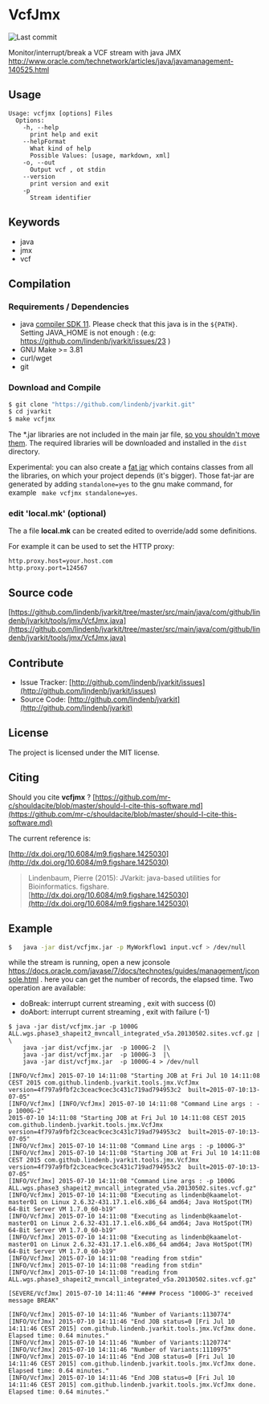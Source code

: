 # VcfJmx

![Last commit](https://img.shields.io/github/last-commit/lindenb/jvarkit.png)

Monitor/interrupt/break a VCF stream with java JMX http://www.oracle.com/technetwork/articles/java/javamanagement-140525.html


## Usage

```
Usage: vcfjmx [options] Files
  Options:
    -h, --help
      print help and exit
    --helpFormat
      What kind of help
      Possible Values: [usage, markdown, xml]
    -o, --out
      Output vcf , ot stdin
    --version
      print version and exit
    -p
      Stream identifier

```


## Keywords

 * java
 * jmx
 * vcf


## Compilation

### Requirements / Dependencies

* java [compiler SDK 11](https://jdk.java.net/11/). Please check that this java is in the `${PATH}`. Setting JAVA_HOME is not enough : (e.g: https://github.com/lindenb/jvarkit/issues/23 )
* GNU Make >= 3.81
* curl/wget
* git


### Download and Compile

```bash
$ git clone "https://github.com/lindenb/jvarkit.git"
$ cd jvarkit
$ make vcfjmx
```

The *.jar libraries are not included in the main jar file, [so you shouldn't move them](https://github.com/lindenb/jvarkit/issues/15#issuecomment-140099011 ).
The required libraries will be downloaded and installed in the `dist` directory.

Experimental: you can also create a [fat jar](https://stackoverflow.com/questions/19150811/) which contains classes from all the libraries, on which your project depends (it's bigger). Those fat-jar are generated by adding `standalone=yes` to the gnu make command, for example ` make vcfjmx standalone=yes`.

### edit 'local.mk' (optional)

The a file **local.mk** can be created edited to override/add some definitions.

For example it can be used to set the HTTP proxy:

```
http.proxy.host=your.host.com
http.proxy.port=124567
```
## Source code 

[https://github.com/lindenb/jvarkit/tree/master/src/main/java/com/github/lindenb/jvarkit/tools/jmx/VcfJmx.java](https://github.com/lindenb/jvarkit/tree/master/src/main/java/com/github/lindenb/jvarkit/tools/jmx/VcfJmx.java)


## Contribute

- Issue Tracker: [http://github.com/lindenb/jvarkit/issues](http://github.com/lindenb/jvarkit/issues)
- Source Code: [http://github.com/lindenb/jvarkit](http://github.com/lindenb/jvarkit)

## License

The project is licensed under the MIT license.

## Citing

Should you cite **vcfjmx** ? [https://github.com/mr-c/shouldacite/blob/master/should-I-cite-this-software.md](https://github.com/mr-c/shouldacite/blob/master/should-I-cite-this-software.md)

The current reference is:

[http://dx.doi.org/10.6084/m9.figshare.1425030](http://dx.doi.org/10.6084/m9.figshare.1425030)

> Lindenbaum, Pierre (2015): JVarkit: java-based utilities for Bioinformatics. figshare.
> [http://dx.doi.org/10.6084/m9.figshare.1425030](http://dx.doi.org/10.6084/m9.figshare.1425030)

## Example

```bash
$   java -jar dist/vcfjmx.jar -p MyWorkflow1 input.vcf > /dev/null
```

while the stream is running, open a new jconsole https://docs.oracle.com/javase/7/docs/technotes/guides/management/jconsole.html . here you can get the number of records, the elapsed time. Two operation are available:

* doBreak: interrupt current streaming , exit with success (0)
* doAbort: interrupt current streaming , exit with failure (-1)

```
$ java -jar dist/vcfjmx.jar -p 1000G  ALL.wgs.phase3_shapeit2_mvncall_integrated_v5a.20130502.sites.vcf.gz | \
    java -jar dist/vcfjmx.jar  -p 1000G-2  |\
    java -jar dist/vcfjmx.jar  -p 1000G-3  |\
    java -jar dist/vcfjmx.jar  -p 1000G-4 > /dev/null

[INFO/VcfJmx] 2015-07-10 14:11:08 "Starting JOB at Fri Jul 10 14:11:08 CEST 2015 com.github.lindenb.jvarkit.tools.jmx.VcfJmx version=4f797a9fbf2c3ceac9cec3c431c719ad794953c2  built=2015-07-10:13-07-05"
[INFO/VcfJmx] [INFO/VcfJmx] 2015-07-10 14:11:08 "Command Line args : -p 1000G-2"
2015-07-10 14:11:08 "Starting JOB at Fri Jul 10 14:11:08 CEST 2015 com.github.lindenb.jvarkit.tools.jmx.VcfJmx version=4f797a9fbf2c3ceac9cec3c431c719ad794953c2  built=2015-07-10:13-07-05"
[INFO/VcfJmx] 2015-07-10 14:11:08 "Command Line args : -p 1000G-3"
[INFO/VcfJmx] 2015-07-10 14:11:08 "Starting JOB at Fri Jul 10 14:11:08 CEST 2015 com.github.lindenb.jvarkit.tools.jmx.VcfJmx version=4f797a9fbf2c3ceac9cec3c431c719ad794953c2  built=2015-07-10:13-07-05"
[INFO/VcfJmx] 2015-07-10 14:11:08 "Command Line args : -p 1000G ALL.wgs.phase3_shapeit2_mvncall_integrated_v5a.20130502.sites.vcf.gz"
[INFO/VcfJmx] 2015-07-10 14:11:08 "Executing as lindenb@kaamelot-master01 on Linux 2.6.32-431.17.1.el6.x86_64 amd64; Java HotSpot(TM) 64-Bit Server VM 1.7.0_60-b19"
[INFO/VcfJmx] 2015-07-10 14:11:08 "Executing as lindenb@kaamelot-master01 on Linux 2.6.32-431.17.1.el6.x86_64 amd64; Java HotSpot(TM) 64-Bit Server VM 1.7.0_60-b19"
[INFO/VcfJmx] 2015-07-10 14:11:08 "Executing as lindenb@kaamelot-master01 on Linux 2.6.32-431.17.1.el6.x86_64 amd64; Java HotSpot(TM) 64-Bit Server VM 1.7.0_60-b19"
[INFO/VcfJmx] 2015-07-10 14:11:08 "reading from stdin"
[INFO/VcfJmx] 2015-07-10 14:11:08 "reading from stdin"
[INFO/VcfJmx] 2015-07-10 14:11:08 "reading from ALL.wgs.phase3_shapeit2_mvncall_integrated_v5a.20130502.sites.vcf.gz"

[SEVERE/VcfJmx] 2015-07-10 14:11:46 "#### Process "1000G-3" received message BREAK"

[INFO/VcfJmx] 2015-07-10 14:11:46 "Number of Variants:1130774"
[INFO/VcfJmx] 2015-07-10 14:11:46 "End JOB status=0 [Fri Jul 10 14:11:46 CEST 2015] com.github.lindenb.jvarkit.tools.jmx.VcfJmx done. Elapsed time: 0.64 minutes."
[INFO/VcfJmx] 2015-07-10 14:11:46 "Number of Variants:1120774"
[INFO/VcfJmx] 2015-07-10 14:11:46 "Number of Variants:1110975"
[INFO/VcfJmx] 2015-07-10 14:11:46 "End JOB status=0 [Fri Jul 10 14:11:46 CEST 2015] com.github.lindenb.jvarkit.tools.jmx.VcfJmx done. Elapsed time: 0.64 minutes."
[INFO/VcfJmx] 2015-07-10 14:11:46 "End JOB status=0 [Fri Jul 10 14:11:46 CEST 2015] com.github.lindenb.jvarkit.tools.jmx.VcfJmx done. Elapsed time: 0.64 minutes."
```

